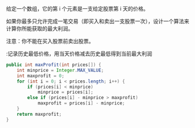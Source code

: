 给定一个数组，它的第 i 个元素是一支给定股票第 i 天的价格。

如果你最多只允许完成一笔交易（即买入和卖出一支股票一次），设计一个算法来计算你所能获取的最大利润。

注意：你不能在买入股票前卖出股票。

:记录历史最低价格，用当天价格减去历史最低得到当前最大利润

```Java
public int maxProfit(int prices[]) {
    int minprice = Integer.MAX_VALUE;
    int maxprofit = 0;
    for (int i = 0; i < prices.length; i++) {
        if (prices[i] < minprice)
            minprice = prices[i];
        else if (prices[i] - minprice > maxprofit)
            maxprofit = prices[i] - minprice;
    }
    return maxprofit;
}
```